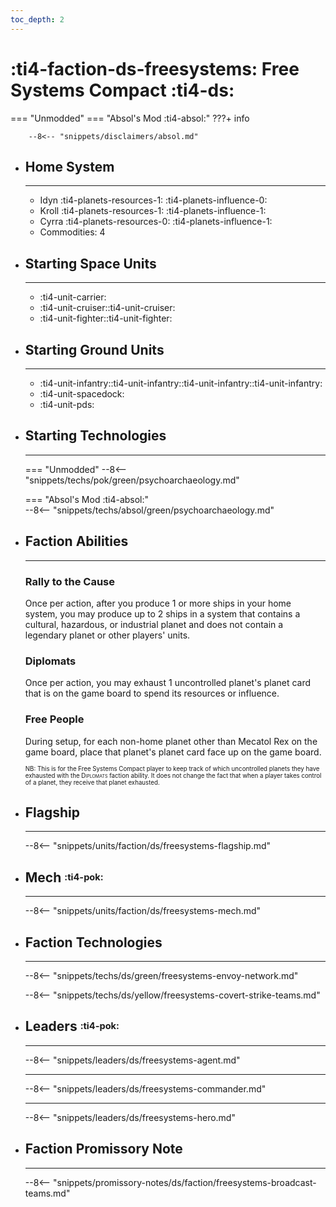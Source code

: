 ```yaml
---
toc_depth: 2
---
```


# :ti4-faction-ds-freesystems: Free Systems Compact :ti4-ds:
=== "Unmodded"
=== "Absol's Mod :ti4-absol:" 
    ???+ info

        --8<-- "snippets/disclaimers/absol.md"

<div class="grid cards" markdown>

-   ## __Home System__

    ---

    * Idyn :ti4-planets-resources-1: :ti4-planets-influence-0:
    * Kroll :ti4-planets-resources-1: :ti4-planets-influence-1:
    * Cyrra :ti4-planets-resources-0: :ti4-planets-influence-1:
    * Commodities: 4

</div>

<div class="grid cards" markdown>

-   ## __Starting Space Units__

    ---

    * :ti4-unit-carrier:
    * :ti4-unit-cruiser::ti4-unit-cruiser:
    * :ti4-unit-fighter::ti4-unit-fighter:

-   ## __Starting Ground Units__

    ---

    * :ti4-unit-infantry::ti4-unit-infantry::ti4-unit-infantry::ti4-unit-infantry:
    * :ti4-unit-spacedock:
    * :ti4-unit-pds:

-   ## __Starting Technologies__

    ---
    === "Unmodded"
        --8<-- "snippets/techs/pok/green/psychoarchaeology.md"

    === "Absol's Mod :ti4-absol:"  
        --8<-- "snippets/techs/absol/green/psychoarchaeology.md"

-   ## __Faction Abilities__

    ---
    ### **Rally to the Cause**
    
    Once per action, after you produce 1 or more ships in your home system, you may produce up to 2 ships in a system that contains a cultural, hazardous, or industrial planet and does not contain a legendary planet or other players' units.

    ### **Diplomats**
    
    Once per action, you may exhaust 1 uncontrolled planet's planet card that is on the game board to spend its resources or influence.

    ### **Free People**
    
    During setup, for each non-home planet other than Mecatol Rex on the game board, place that planet's planet card face up on the game board.

    <sup><sub>NB: This is for the Free Systems Compact player to keep track of which uncontrolled planets they have exhausted with the <span style="font-variant:small-caps;">Diplomats</span> faction ability.
    It does not change the fact that when a player takes control of a planet, they receive that planet exhausted.</sub></sup>

-   ## __Flagship__

    ---
    --8<-- "snippets/units/faction/ds/freesystems-flagship.md"

-   ## __Mech__ <sup><sub>:ti4-pok:</sub></sup>

    ---
    --8<-- "snippets/units/faction/ds/freesystems-mech.md"

</div>

<div class="grid cards" markdown>

-   ## __Faction Technologies__

    ---

    --8<-- "snippets/techs/ds/green/freesystems-envoy-network.md"

    --8<-- "snippets/techs/ds/yellow/freesystems-covert-strike-teams.md"


-   ## __Leaders__ <sup><sub>:ti4-pok:</sub></sup>

    ---
    
    --8<-- "snippets/leaders/ds/freesystems-agent.md"

    ---

    --8<-- "snippets/leaders/ds/freesystems-commander.md"

    ---

    --8<-- "snippets/leaders/ds/freesystems-hero.md"

-   ## __Faction Promissory Note__

    ---
    --8<-- "snippets/promissory-notes/ds/faction/freesystems-broadcast-teams.md"

</div>
